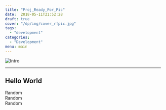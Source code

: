 ```yaml
---
title: "Proj_Ready_For_Pic"
date:  2018-05-11T21:52:28
draft: true
cover: "/dp/img/cover_rfpic.jpg"
tags:
  - "development"
categories:
  - "Development"
menu: main
---
```

![Intro](../img/cover_rfpic.jpg)

---

## Hello World

Random
<br>
Random
<br>
Random

